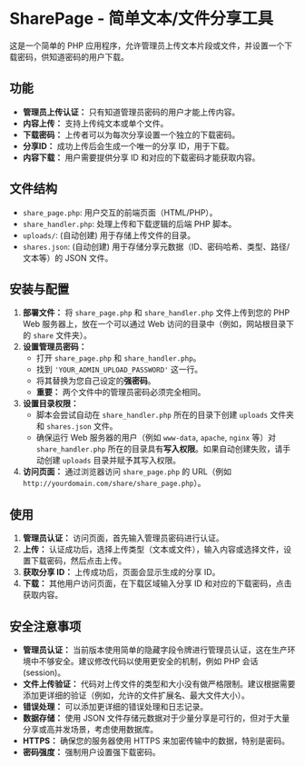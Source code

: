 # SharePage - 简单文本/文件分享工具

这是一个简单的 PHP 应用程序，允许管理员上传文本片段或文件，并设置一个下载密码，供知道密码的用户下载。

## 功能

*   **管理员上传认证：** 只有知道管理员密码的用户才能上传内容。
*   **内容上传：** 支持上传纯文本或单个文件。
*   **下载密码：** 上传者可以为每次分享设置一个独立的下载密码。
*   **分享ID：** 成功上传后会生成一个唯一的分享 ID，用于下载。
*   **内容下载：** 用户需要提供分享 ID 和对应的下载密码才能获取内容。

## 文件结构

*   `share_page.php`: 用户交互的前端页面（HTML/PHP）。
*   `share_handler.php`: 处理上传和下载逻辑的后端 PHP 脚本。
*   `uploads/`: (自动创建) 用于存储上传文件的目录。
*   `shares.json`: (自动创建) 用于存储分享元数据（ID、密码哈希、类型、路径/文本等）的 JSON 文件。

## 安装与配置

1.  **部署文件：** 将 `share_page.php` 和 `share_handler.php` 文件上传到您的 PHP Web 服务器上，放在一个可以通过 Web 访问的目录中（例如，网站根目录下的 `share` 文件夹）。
2.  **设置管理员密码：**
    *   打开 `share_page.php` 和 `share_handler.php`。
    *   找到 `'YOUR_ADMIN_UPLOAD_PASSWORD'` 这一行。
    *   将其替换为您自己设定的**强密码**。
    *   **重要：** 两个文件中的管理员密码必须完全相同。
3.  **设置目录权限：**
    *   脚本会尝试自动在 `share_handler.php` 所在的目录下创建 `uploads` 文件夹和 `shares.json` 文件。
    *   确保运行 Web 服务器的用户（例如 `www-data`, `apache`, `nginx` 等）对 `share_handler.php` 所在的目录具有**写入权限**。如果自动创建失败，请手动创建 `uploads` 目录并赋予其写入权限。
4.  **访问页面：** 通过浏览器访问 `share_page.php` 的 URL（例如 `http://yourdomain.com/share/share_page.php`）。

## 使用

1.  **管理员认证：** 访问页面，首先输入管理员密码进行认证。
2.  **上传：** 认证成功后，选择上传类型（文本或文件），输入内容或选择文件，设置下载密码，然后点击上传。
3.  **获取分享 ID：** 上传成功后，页面会显示生成的分享 ID。
4.  **下载：** 其他用户访问页面，在下载区域输入分享 ID 和对应的下载密码，点击获取内容。

## 安全注意事项

*   **管理员认证：** 当前版本使用简单的隐藏字段令牌进行管理员认证，这在生产环境中不够安全。建议修改代码以使用更安全的机制，例如 PHP 会话 (session)。
*   **文件上传验证：** 代码对上传文件的类型和大小没有做严格限制。建议根据需要添加更详细的验证（例如，允许的文件扩展名、最大文件大小）。
*   **错误处理：** 可以添加更详细的错误处理和日志记录。
*   **数据存储：** 使用 JSON 文件存储元数据对于少量分享是可行的，但对于大量分享或高并发场景，考虑使用数据库。
*   **HTTPS：** 确保您的服务器使用 HTTPS 来加密传输中的数据，特别是密码。
*   **密码强度：** 强制用户设置强下载密码。